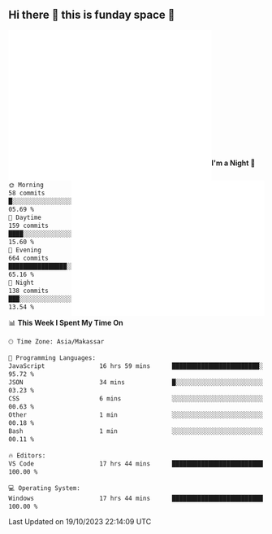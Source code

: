 ## Hi there 👋 this is funday space 🚀

<img align="left" width="400" alt="🌞" src="https://raw.githubusercontent.com/fhasnur/fhasnur/master/general.svg?token=ATQS65TR7ETTG5RLJUDIDBLBN34HE">
<img align="right" width="380" alt="🌞" src="https://raw.githubusercontent.com/fhasnur/fhasnur/master/statistics.svg?token=ATQS65TR7ETTG5RLJUDIDBLBN34HE">

<br><br><br><br><br><br><br><br><br><br><br><br><br><br>

<!--START_SECTION:waka-->
**I'm a Night 🦉** 

```text
🌞 Morning                58 commits          █░░░░░░░░░░░░░░░░░░░░░░░░   05.69 % 
🌆 Daytime                159 commits         ████░░░░░░░░░░░░░░░░░░░░░   15.60 % 
🌃 Evening                664 commits         ████████████████░░░░░░░░░   65.16 % 
🌙 Night                  138 commits         ███░░░░░░░░░░░░░░░░░░░░░░   13.54 % 
```


📊 **This Week I Spent My Time On** 

```text
🕑︎ Time Zone: Asia/Makassar

💬 Programming Languages: 
JavaScript               16 hrs 59 mins      ████████████████████████░   95.72 % 
JSON                     34 mins             █░░░░░░░░░░░░░░░░░░░░░░░░   03.23 % 
CSS                      6 mins              ░░░░░░░░░░░░░░░░░░░░░░░░░   00.63 % 
Other                    1 min               ░░░░░░░░░░░░░░░░░░░░░░░░░   00.18 % 
Bash                     1 min               ░░░░░░░░░░░░░░░░░░░░░░░░░   00.11 % 

🔥 Editors: 
VS Code                  17 hrs 44 mins      █████████████████████████   100.00 % 

💻 Operating System: 
Windows                  17 hrs 44 mins      █████████████████████████   100.00 % 
```


 Last Updated on 19/10/2023 22:14:09 UTC
<!--END_SECTION:waka-->
